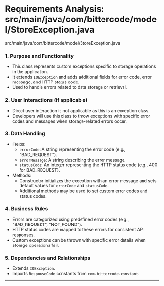 # Requirements Analysis: src/main/java/com/bittercode/model/StoreException.java

src/main/java/com/bittercode/model/StoreException.java
### 1. Purpose and Functionality
- This class represents custom exceptions specific to storage operations in the application.
- It extends `IOException` and adds additional fields for error code, error message, and HTTP status code.
- Used to handle errors related to data storage or retrieval.

### 2. User Interactions (if applicable)
- Direct user interaction is not applicable as this is an exception class.
- Developers will use this class to throw exceptions with specific error codes and messages when storage-related errors occur.

### 3. Data Handling
- Fields:
  - `errorCode`: A string representing the error code (e.g., "BAD_REQUEST").
  - `errorMessage`: A string describing the error message.
  - `statusCode`: An integer representing the HTTP status code (e.g., 400 for BAD_REQUEST).
- Methods:
  - Constructor initializes the exception with an error message and sets default values for `errorCode` and `statusCode`.
  - Additional methods may be used to set custom error codes and status codes.

### 4. Business Rules
- Errors are categorized using predefined error codes (e.g., "BAD_REQUEST", "NOT_FOUND").
- HTTP status codes are mapped to these errors for consistent API responses.
- Custom exceptions can be thrown with specific error details when storage operations fail.

### 5. Dependencies and Relationships
- Extends `IOException`.
- Imports `ResponseCode` constants from `com.bittercode.constant`.

---